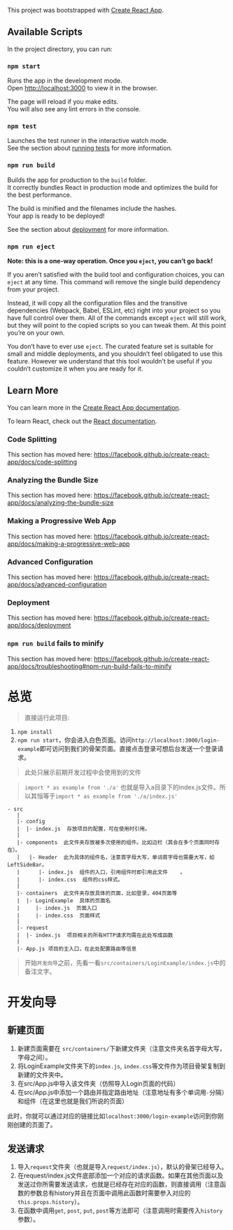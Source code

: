 This project was bootstrapped with [Create React App](https://github.com/facebook/create-react-app).

## Available Scripts

In the project directory, you can run:

### `npm start`

Runs the app in the development mode.<br>
Open [http://localhost:3000](http://localhost:3000) to view it in the browser.

The page will reload if you make edits.<br>
You will also see any lint errors in the console.

### `npm test`

Launches the test runner in the interactive watch mode.<br>
See the section about [running tests](https://facebook.github.io/create-react-app/docs/running-tests) for more information.

### `npm run build`

Builds the app for production to the `build` folder.<br>
It correctly bundles React in production mode and optimizes the build for the best performance.

The build is minified and the filenames include the hashes.<br>
Your app is ready to be deployed!

See the section about [deployment](https://facebook.github.io/create-react-app/docs/deployment) for more information.

### `npm run eject`

**Note: this is a one-way operation. Once you `eject`, you can’t go back!**

If you aren’t satisfied with the build tool and configuration choices, you can `eject` at any time. This command will remove the single build dependency from your project.

Instead, it will copy all the configuration files and the transitive dependencies (Webpack, Babel, ESLint, etc) right into your project so you have full control over them. All of the commands except `eject` will still work, but they will point to the copied scripts so you can tweak them. At this point you’re on your own.

You don’t have to ever use `eject`. The curated feature set is suitable for small and middle deployments, and you shouldn’t feel obligated to use this feature. However we understand that this tool wouldn’t be useful if you couldn’t customize it when you are ready for it.

## Learn More

You can learn more in the [Create React App documentation](https://facebook.github.io/create-react-app/docs/getting-started).

To learn React, check out the [React documentation](https://reactjs.org/).

### Code Splitting

This section has moved here: https://facebook.github.io/create-react-app/docs/code-splitting

### Analyzing the Bundle Size

This section has moved here: https://facebook.github.io/create-react-app/docs/analyzing-the-bundle-size

### Making a Progressive Web App

This section has moved here: https://facebook.github.io/create-react-app/docs/making-a-progressive-web-app

### Advanced Configuration

This section has moved here: https://facebook.github.io/create-react-app/docs/advanced-configuration

### Deployment

This section has moved here: https://facebook.github.io/create-react-app/docs/deployment

### `npm run build` fails to minify

This section has moved here: https://facebook.github.io/create-react-app/docs/troubleshooting#npm-run-build-fails-to-minify

# 总览

> 直接运行此项目:
1. `npm install`
2. `npm run start`，你会进入白色页面。访问`http://localhost:3000/login-example`即可访问到我们的骨架页面。直接点击登录可想后台发送一个登录请求。

> 此处只展示前期开发过程中会使用到的文件

> `import * as example from './a'` 也就是导入a目录下的index.js文件。所以其恒等于`import * as example from './a/index.js'`
```
- src
   |
   |- config
   |  |- index.js  存放项目的配置，可在使用时引用。
   |
   |- components  此文件夹存放被多次使用的组件。比如边栏（其会在多个页面同时存在）。
   |   |- Header  此为具体的组件名，注意首字母大写，单词首字母也需要大写，如LeftSideBar。
   |      |- index.js  组件的入口，引用组件时即引用此文件	。
   |      |- index.css  组件的css样式。
   |
   |- containers  此文件夹存放具体的页面，比如登录，404页面等
   |  |- LoginExample  具体的页面名
   |     |- index.js  页面入口
   |     |- index.css  页面样式
   |
   |- request
   |  |- index.js  项目相关的所有HTTP请求均需在此处写成函数
   |
   |- App.js 项目的主入口，在此处配置路由等信息
```

> 开始`开发向导`之前，先看一看`src/containers/LoginExample/index.js`中的备注文字。

# 开发向导

## 新建页面

1. 新建页面需要在 `src/containers/`下新建文件夹（注意文件夹名首字母大写，字母之间）。
2. 将LoginExample文件夹下的`index.js`, `index.css`等文件作为项目骨架复制到新建的文件夹中。
3. 在src/App.js中导入该文件夹（仿照导入Login页面的代码）
4. 在src/App.js中添加一个路由并指定路由地址（注意地址有多个单词用`-`分隔）和组件（在这里也就是我们所说的页面）

此时，你就可以通过对应的链接比如`localhost:3000/login-example`访问到你刚刚创建的页面了。

## 发送请求

1. 导入`request`文件夹（也就是导入`request/index.js`），默认的骨架已经导入。
2. 在request/index.js文件底部添加一个对应的请求函数。如果在其他页面以及发送过你所需要发送请求，也就是已经存在对应的函数，则直接调用（注意函数的参数总有history并且在页面中调用此函数时需要参入对应的`this.props.history`）。
3. 在函数中调用`get`, `post`, `put`, `post`等方法即可（注意调用时需要传入`history`参数）。